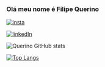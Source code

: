 ### Olá meu nome é Filipe Querino 

[![insta](https://img.shields.io/badge/Instagram-E4405F?style=for-the-badge&logo=instagram&logoColor=white)](https://www.instagram.com/flpquerino/)

[![linkedIn](https://img.shields.io/badge/LinkedIn-0077B5?style=for-the-badge&logo=linkedin&logoColor=white)](https://www.linkedin.com/feed/?trk=eml-email_m2m_invite_single_01-header-35-home)

![Querino GitHub stats](https://github-readme-stats.vercel.app/api?username=FiilipeQuerino&theme=dracula&show_icons=true)

[![Top Langs](https://github-readme-stats.vercel.app/api/top-langs/?username=FiilipeQuerino&theme=dracula&layout=compact)](https://github.com/FiilipeQuerino/github-readme-stats)
